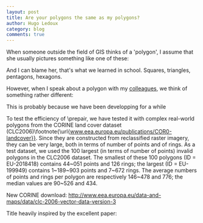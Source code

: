 ```yaml
---
layout: post
title: Are your polygons the same as my polygons? 
author: Hugo Ledoux
category: blog
comments: true
---
```



When someone outside the field of GIS thinks of a 'polygon', I assume that she usually pictures something like one of these:

And I can blame her, that's what we learned in school. Squares, triangles, pentagons, hexagons.

However, when I speak about a polygon with my [colleagues](http://3dgeoinfo.bk.tudelft.nl/about/), we think of something rather different:


This is probably because we have been developping for a while 

To test the efficiency of \prepair, we have tested it with complex real-world polygons from the CORINE land cover dataset (CLC2006)\footnote{\url{www.eea.europa.eu/publications/COR0-landcover}}.
Since they are constructed from reclassified raster imagery, they can be very large, both in terms of number of points and of rings.
As a test dataset, we used the 100 largest (in terms of number of points) invalid polygons in the CLC2006 dataset.
The smallest of these 100 polygons (ID = EU-2018418) contains 44~051 points and 126 rings; the largest (ID = EU-199949) contains 1~189~903 points and 7~672 rings.
The average numbers of points and rings per polygon are respectively 146~478 and 776; the median values are 90~526 and 434.

New CORINE download:
http://www.eea.europa.eu/data-and-maps/data/clc-2006-vector-data-version-3




Title heavily inspired by the excellent paper: 

[^1]: B. Grünbaum (2003). *Are your polyhedra the same as my polyhedra?* In B. Aronov, S. Basu, J. Pach, and M. Sharir, editors, Discrete and Computïational Geometry: The Goodman-Pollack Festschrift, pages 461–488. Springer.
